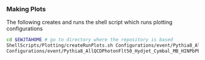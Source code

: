 ### Making Plots

The following creates and runs the shell script which runs plotting configurations

  ```bash
  cd $EWJTAHOME # go to directory where the repository is based
  ShellScripts/Plotting/createRunPlots.sh Configurations/event/Pythia8_AllQCDPhotonFlt50_Hydjet_Cymbal_MB_HINPbPbWinter16DR/ 'plot*.conf'
  Configurations/event/Pythia8_AllQCDPhotonFlt50_Hydjet_Cymbal_MB_HINPbPbWinter16DR/runPlots.sh # make the plots
  ```
